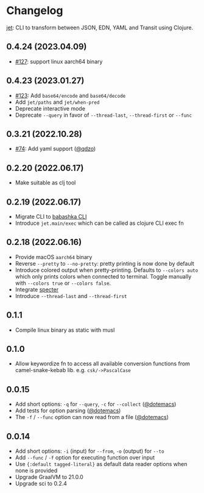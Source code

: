 # Changelog

[jet](https://github.com/borkdude/jet): CLI to transform between JSON, EDN, YAML and Transit using Clojure.

## 0.4.24 (2023.04.09)

- [#127](https://github.com/borkdude/jet/issues/127): support linux aarch64 binary

## 0.4.23 (2023.01.27)

- [#123](https://github.com/borkdude/jet/issues/123): Add `base64/encode` and `base64/decode`
- Add `jet/paths` and `jet/when-pred`
- Deprecate interactive mode
- Deprecate `--query` in favor of `--thread-last`, `--thread-first` or `--func`

## 0.3.21 (2022.10.28)

- [#74](https://github.com/borkdude/jet/issues/74): Add yaml support ([@qdzo](https://github.com/qdzo))

## 0.2.20 (2022.06.17)

- Make suitable as clj tool

## 0.2.19 (2022.06.17)

- Migrate CLI to [babashka CLI](https://github.com/babashka/cli)
- Introduce `jet.main/exec` which can be called as clojure CLI exec fn

## 0.2.18 (2022.06.16)

- Provide macOS `aarch64` binary
- Reverse `--pretty` to `--no-pretty`: pretty printing is now done by default
- Introduce colored output when pretty-printing. Defaults to `--colors auto`
  which only prints colors when connected to terminal. Toggle manually with
  `--colors true` or `--colors false`.
- Integrate [specter](https://github.com/redplanetlabs/specter)
- Introduce `--thread-last` and `--thread-first`

## 0.1.1

- Compile linux binary as static with musl

## 0.1.0

- Allow keywordize fn to access all available conversion functions from camel-snake-kebab lib. e.g. `csk/->PascalCase`

## 0.0.15

- Add short options: `-q` for `--query`, `-c` for `--collect` ([@dotemacs](https://github.com/dotemacs))
- Add tests for option parsing ([@dotemacs](https://github.com/dotemacs))
- The `-f` / `--func` option can now read from a file ([@dotemacs](https://github.com/dotemacs))

## 0.0.14

- Add short options: `-i` (input) for `--from`, `-o` (output) for `--to`
- Add `--func` / `-f` option for executing function over input
- Use `{:default tagged-literal}` as default data reader options when none is provided
- Upgrade GraalVM to 21.0.0
- Upgrade sci to 0.2.4
